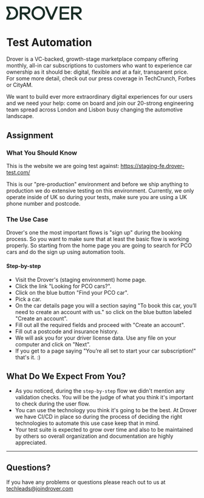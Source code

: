 <img src="./static/drover-logo.svg" width="200">

# Test Automation

Drover is a VC-backed, growth-stage marketplace company offering monthly, all-in car subscriptions to customers who want to experience car ownership as it should be: digital, flexible and at a fair, transparent price. For some more detail, check out our press coverage in TechCrunch, Forbes or CityAM.

We want to build ever more extraordinary digital experiences for our users and we need your help: come on board and join our 20-strong engineering team spread across London and Lisbon busy changing the automotive landscape.

## Assignment
### What You Should Know

This is the website we are going test against: https://staging-fe.drover-test.com/

This is our "pre-production" environment and before we ship anything to production we do extensive testing on this environment. Currently, we only operate inside of UK so during your tests, make sure you are using a UK phone number and postcode.

### The Use Case

Drover's one the most important flows is "sign up" during the booking process. So you want to make sure that at least the basic flow is working properly. So starting from the home page you are going to search for PCO cars and do the sign up using automation tools.

#### Step-by-step
* Visit the Drover's (staging environment) home page.
* Click the link "Looking for PCO cars?".
* Click on the blue button "Find your PCO car".
* Pick a car.
* On the car details page you will a section saying "To book this car, you’ll need to create an account with us." so click on the blue button labeled "Create an account".
* Fill out all the required fields and proceed with "Create an account".
* Fill out a postcode and insurance history.
* We will ask you for your driver license data. Use any file on your computer and click on "Next".
* If you get to a page saying "You’re all set to start your car subscription!" that's it. :)

## What Do We Expect From You?

* As you noticed, during the `step-by-step` flow we didn't mention any validation checks. You will be the judge of what you think it's important to check during the user flow.
* You can use the technology you think it's going to be the best. At Drover we have CI/CD in place so during the process of deciding the right technologies to automate this use case keep that in mind.
* Your test suite is expected to grow over time and also to be maintained by others so overall organization and documentation are highly appreciated.

------

## Questions?

If you have any problems or questions please reach out to us at techleads@joindrover.com
